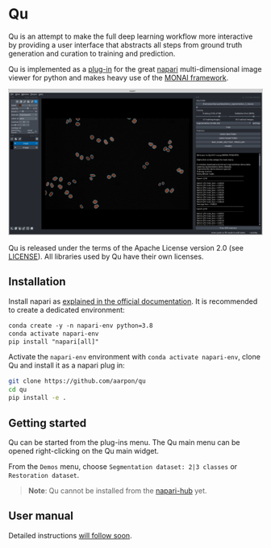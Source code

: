 # Qu

Qu is an attempt to make the full deep learning workflow more interactive by providing a user interface that abstracts all steps from ground truth generation and curation to training and prediction. 

Qu is implemented as a [plug-in](https://napari.org/plugins/stable/index.html) for the great [napari](https://napari.org/) multi-dimensional image viewer for python and makes heavy use of the [MONAI framework](https://monai.io).

![Qu](images/qu.png)

Qu is released under the terms of the Apache License version 2.0 (see [LICENSE](./LICENSE)). All libraries used by Qu have their own licenses.

## Installation

Install napari as [explained in the official documentation](https://napari.org/tutorials/fundamentals/installation.html). It is recommended to create a dedicated environment:

```
conda create -y -n napari-env python=3.8
conda activate napari-env
pip install "napari[all]"
```

Activate the `napari-env` environment with `conda activate napari-env`, clone Qu and install it as a napari plug in: 

```bash
git clone https://github.com/aarpon/qu
cd qu
pip install -e .
```

## Getting started

Qu can be started from the plug-ins menu. The Qu main menu can be opened right-clicking on the Qu main widget.

From the `Demos` menu, choose `Segmentation dataset: 2|3 classes` or `Restoration dataset`. 

> **Note**: Qu cannot be installed from the [napari-hub](https://www.napari-hub.org) yet.
## User manual

Detailed instructions [will follow soon](https://github.com/aarpon/qu/wiki/Qu).

